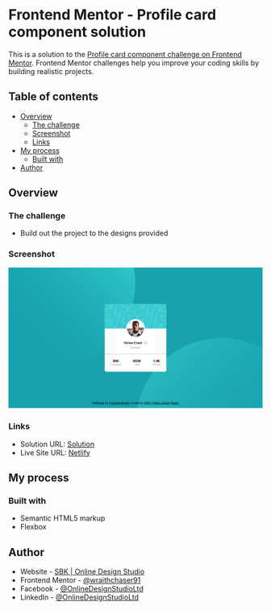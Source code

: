 # Frontend Mentor - Profile card component solution

This is a solution to the [Profile card component challenge on Frontend Mentor](https://www.frontendmentor.io/challenges/profile-card-component-cfArpWshJ). Frontend Mentor challenges help you improve your coding skills by building realistic projects. 

## Table of contents

- [Overview](#overview)
  - [The challenge](#the-challenge)
  - [Screenshot](#screenshot)
  - [Links](#links)
- [My process](#my-process)
  - [Built with](#built-with)
- [Author](#author)

## Overview

### The challenge

- Build out the project to the designs provided

### Screenshot

![](./images/screenshot.jpg)

### Links

- Solution URL: [Solution](https://www.frontendmentor.io/solutions/profile-card-component-8qfxDbJuL)
- Live Site URL: [Netlify](https://friendly-volhard-5d38cb.netlify.app/)

## My process

### Built with

- Semantic HTML5 markup
- Flexbox

## Author

- Website - [SBK | Online Design Studio](https://onlinedesignstudio.co.uk/)
- Frontend Mentor - [@wraithchaser91](https://www.frontendmentor.io/profile/wraithchaser91)
- Facebook - [@OnlineDesignStudioLtd](https://www.facebook.com/OnlineDesignStudioLtd)
- LinkedIn - [@OnlineDesignStudioLtd](https://www.linkedin.com/company/75767037/admin/)